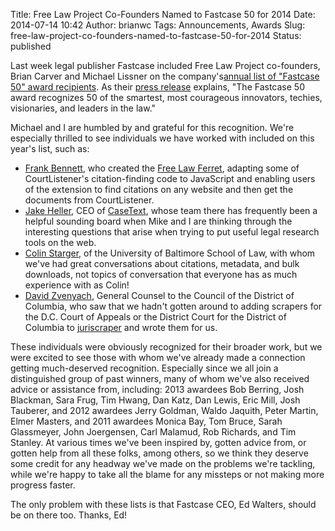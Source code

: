 Title: Free Law Project Co-Founders Named to Fastcase 50 for 2014
Date: 2014-07-14 10:42
Author: brianwc
Tags: Announcements, Awards
Slug: free-law-project-co-founders-named-to-fastcase-50-for-2014
Status: published

Last week legal publisher Fastcase included Free Law Project
co-founders, Brian Carver and Michael Lissner on the company's[annual
list of "Fastcase 50" award
recipients](http://www.fastcase.com/fastcase50-winners-2014). As their
[press
release](http://www.fastcase.com/fastcase-announces-2014-%e2%80%9cfastcase-50%e2%80%9d-award-winners/)
explains, "The Fastcase 50 award recognizes 50 of the smartest, most
courageous innovators, techies, visionaries, and leaders in the law."

Michael and I are humbled by and grateful for this recognition. We're
especially thrilled to see individuals we have worked with included on
this year's list, such as:

-   [Frank Bennett](https://twitter.com/fgbjr), who created the [Free
    Law
    Ferret](http://citationstylist.org/2013/08/20/free-law-ferret-document-to-cited-cases-in-a-click/),
    adapting some of CourtListener's citation-finding code to JavaScript
    and enabling users of the extension to find citations on any website
    and then get the documents from CourtListener.
-   [Jake Heller](https://twitter.com/casetext), CEO of
    [CaseText](http://casetext.com), whose team there has frequently
    been a helpful sounding board when Mike and I are thinking through
    the interesting questions that arise when trying to put useful legal
    research tools on the web.
-   [Colin Starger](https://twitter.com/colinstarger), of the University
    of Baltimore School of Law, with whom we've had great conversations
    about citations, metadata, and bulk downloads, not topics of
    conversation that everyone has as much experience with as Colin!
-   [David Zvenyach](https://twitter.com/vdavez), General Counsel to the
    Council of the District of Columbia, who saw that we hadn't gotten
    around to adding scrapers for the D.C. Court of Appeals or the
    District Court for the District of Columbia to
    [juriscraper](https://github.com/freelawproject/juriscraper) and wrote
    them for us.

These individuals were obviously recognized for their broader work, but
we were excited to see those with whom we've already made a connection
getting much-deserved recognition. Especially since we all join a
distinguished group of past winners, many of whom we've also received
advice or assistance from, including: 2013 awardees Bob Berring, Josh
Blackman, Sara Frug, Tim Hwang, Dan Katz, Dan Lewis, Eric Mill, Josh
Tauberer, and 2012 awardees Jerry Goldman, Waldo Jaquith, Peter Martin,
Elmer Masters, and 2011 awardees Monica Bay, Tom Bruce, Sarah
Glassmeyer, John Joergensen, Carl Malamud, Rob Richards, and Tim
Stanley. At various times we've been inspired by, gotten advice from, or
gotten help from all these folks, among others, so we think they deserve
some credit for any headway we've made on the problems we're tackling,
while we're happy to take all the blame for any missteps or not making
more progress faster.

The only problem with these lists is that Fastcase CEO, Ed Walters,
should be on there too. Thanks, Ed!

